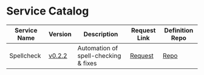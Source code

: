 # Service Catalog

| Service Name | Version | Description | Request Link | Definition Repo | 
| ------------ | ------- | ----------- | ------------ | --------------- |
| Spellcheck | [v0.2.2](https://github.com/AWiderDotNET/service-spellcheck/releases/tag/v0.2.2) | Automation of spell-checking & fixes | [Request](https://github.com/AWiderDotNET/mutual-aid/issues/new?template=service-request-spellcheck) | [Repo](https://github.com/AWiderDotNET/service-spellcheck) |
